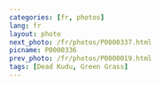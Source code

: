 ```yaml
---
categories: [fr, photos]
lang: fr
layout: photo
next_photo: /fr/photos/P0000337.html
picname: P0000336
prev_photo: /fr/photos/P0000019.html
tags: [Dead Kudu, Green Grass]
---
```

